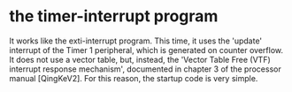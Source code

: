 # the timer-interrupt program

It works like the exti-interrupt program. This time, it uses the 'update' interrupt of the Timer 1 peripheral, which is generated on counter overflow. It does not use a vector table, but,
instead, the 'Vector Table Free (VTF) interrupt response mechanism', documented in chapter 3 of the processor manual [QingKeV2]. For this reason, the startup code is very simple.


